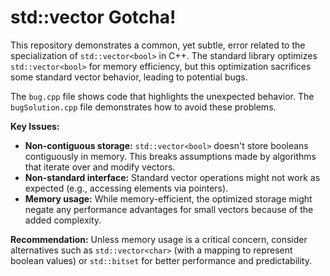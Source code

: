# std::vector<bool> Gotcha!
This repository demonstrates a common, yet subtle, error related to the specialization of `std::vector<bool>` in C++.  The standard library optimizes `std::vector<bool>` for memory efficiency, but this optimization sacrifices some standard vector behavior, leading to potential bugs.

The `bug.cpp` file shows code that highlights the unexpected behavior.  The `bugSolution.cpp` file demonstrates how to avoid these problems.

**Key Issues:**
* **Non-contiguous storage:**  `std::vector<bool>` doesn't store booleans contiguously in memory. This breaks assumptions made by algorithms that iterate over and modify vectors. 
* **Non-standard interface:**  Standard vector operations might not work as expected (e.g., accessing elements via pointers). 
* **Memory usage:** While memory-efficient, the optimized storage might negate any performance advantages for small vectors because of the added complexity.

**Recommendation:** Unless memory usage is a critical concern, consider alternatives such as `std::vector<char>` (with a mapping to represent boolean values) or `std::bitset` for better performance and predictability.